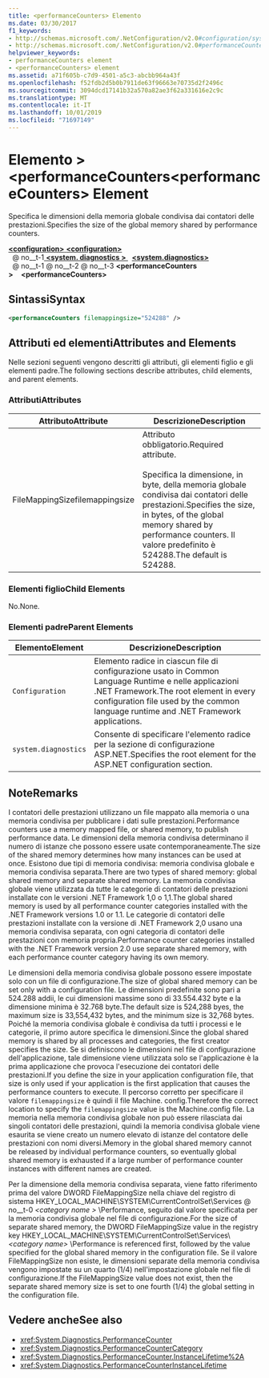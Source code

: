 ```yaml
---
title: <performanceCounters> Elemento
ms.date: 03/30/2017
f1_keywords:
- http://schemas.microsoft.com/.NetConfiguration/v2.0#configuration/system.diagnostics/performanceCounters
- http://schemas.microsoft.com/.NetConfiguration/v2.0#performanceCounters
helpviewer_keywords:
- performanceCounters element
- <performanceCounters> element
ms.assetid: a71f605b-c7d9-4501-a5c3-abcbb964a43f
ms.openlocfilehash: f52fdb2d5b0b7911de63f96663e70735d2f2496c
ms.sourcegitcommit: 3094dcd17141b32a570a82ae3f62a331616e2c9c
ms.translationtype: MT
ms.contentlocale: it-IT
ms.lasthandoff: 10/01/2019
ms.locfileid: "71697149"
---
```

# <a name="performancecounters-element"></a><span data-ttu-id="a046c-102">Elemento > \<performanceCounters</span><span class="sxs-lookup"><span data-stu-id="a046c-102">\<performanceCounters> Element</span></span>

<span data-ttu-id="a046c-103">Specifica le dimensioni della memoria globale condivisa dai contatori delle prestazioni.</span><span class="sxs-lookup"><span data-stu-id="a046c-103">Specifies the size of the global memory shared by performance counters.</span></span>

[<span data-ttu-id="a046c-104"> **\<configuration>** </span><span class="sxs-lookup"><span data-stu-id="a046c-104">**\<configuration>**</span></span>](../configuration-element.md)  
<span data-ttu-id="a046c-105">&nbsp; @ no__t-1[ **\<system. diagnostics >** ](system-diagnostics-element.md)</span><span class="sxs-lookup"><span data-stu-id="a046c-105">&nbsp;&nbsp;[**\<system.diagnostics>**](system-diagnostics-element.md)</span></span>  
<span data-ttu-id="a046c-106">&nbsp; @ no__t-1 @ no__t-2 @ no__t-3 **\<performanceCounters >**</span><span class="sxs-lookup"><span data-stu-id="a046c-106">&nbsp;&nbsp;&nbsp;&nbsp;**\<performanceCounters>**</span></span>  

## <a name="syntax"></a><span data-ttu-id="a046c-107">Sintassi</span><span class="sxs-lookup"><span data-stu-id="a046c-107">Syntax</span></span>

```xml
<performanceCounters filemappingsize="524288" />
```

## <a name="attributes-and-elements"></a><span data-ttu-id="a046c-108">Attributi ed elementi</span><span class="sxs-lookup"><span data-stu-id="a046c-108">Attributes and Elements</span></span>

<span data-ttu-id="a046c-109">Nelle sezioni seguenti vengono descritti gli attributi, gli elementi figlio e gli elementi padre.</span><span class="sxs-lookup"><span data-stu-id="a046c-109">The following sections describe attributes, child elements, and parent elements.</span></span>

### <a name="attributes"></a><span data-ttu-id="a046c-110">Attributi</span><span class="sxs-lookup"><span data-stu-id="a046c-110">Attributes</span></span>

|<span data-ttu-id="a046c-111">Attributo</span><span class="sxs-lookup"><span data-stu-id="a046c-111">Attribute</span></span>|<span data-ttu-id="a046c-112">Descrizione</span><span class="sxs-lookup"><span data-stu-id="a046c-112">Description</span></span>|
|---------------|-----------------|
|<span data-ttu-id="a046c-113">FileMappingSize</span><span class="sxs-lookup"><span data-stu-id="a046c-113">filemappingsize</span></span>|<span data-ttu-id="a046c-114">Attributo obbligatorio.</span><span class="sxs-lookup"><span data-stu-id="a046c-114">Required attribute.</span></span><br /><br /> <span data-ttu-id="a046c-115">Specifica la dimensione, in byte, della memoria globale condivisa dai contatori delle prestazioni.</span><span class="sxs-lookup"><span data-stu-id="a046c-115">Specifies the size, in bytes, of the global memory shared by performance counters.</span></span> <span data-ttu-id="a046c-116">Il valore predefinito è 524288.</span><span class="sxs-lookup"><span data-stu-id="a046c-116">The default is 524288.</span></span>|

### <a name="child-elements"></a><span data-ttu-id="a046c-117">Elementi figlio</span><span class="sxs-lookup"><span data-stu-id="a046c-117">Child Elements</span></span>

<span data-ttu-id="a046c-118">No.</span><span class="sxs-lookup"><span data-stu-id="a046c-118">None.</span></span>

### <a name="parent-elements"></a><span data-ttu-id="a046c-119">Elementi padre</span><span class="sxs-lookup"><span data-stu-id="a046c-119">Parent Elements</span></span>

|<span data-ttu-id="a046c-120">Elemento</span><span class="sxs-lookup"><span data-stu-id="a046c-120">Element</span></span>|<span data-ttu-id="a046c-121">Descrizione</span><span class="sxs-lookup"><span data-stu-id="a046c-121">Description</span></span>|
|-------------|-----------------|
|`Configuration`|<span data-ttu-id="a046c-122">Elemento radice in ciascun file di configurazione usato in Common Language Runtime e nelle applicazioni .NET Framework.</span><span class="sxs-lookup"><span data-stu-id="a046c-122">The root element in every configuration file used by the common language runtime and .NET Framework applications.</span></span>|
|`system.diagnostics`|<span data-ttu-id="a046c-123">Consente di specificare l'elemento radice per la sezione di configurazione ASP.NET.</span><span class="sxs-lookup"><span data-stu-id="a046c-123">Specifies the root element for the ASP.NET configuration section.</span></span>|

## <a name="remarks"></a><span data-ttu-id="a046c-124">Note</span><span class="sxs-lookup"><span data-stu-id="a046c-124">Remarks</span></span>

<span data-ttu-id="a046c-125">I contatori delle prestazioni utilizzano un file mappato alla memoria o una memoria condivisa per pubblicare i dati sulle prestazioni.</span><span class="sxs-lookup"><span data-stu-id="a046c-125">Performance counters use a memory mapped file, or shared memory, to publish performance data.</span></span>  <span data-ttu-id="a046c-126">Le dimensioni della memoria condivisa determinano il numero di istanze che possono essere usate contemporaneamente.</span><span class="sxs-lookup"><span data-stu-id="a046c-126">The size of the shared memory determines how many instances can be used at once.</span></span>  <span data-ttu-id="a046c-127">Esistono due tipi di memoria condivisa: memoria condivisa globale e memoria condivisa separata.</span><span class="sxs-lookup"><span data-stu-id="a046c-127">There are two types of shared memory: global shared memory and separate shared memory.</span></span>  <span data-ttu-id="a046c-128">La memoria condivisa globale viene utilizzata da tutte le categorie di contatori delle prestazioni installate con le versioni .NET Framework 1,0 o 1,1.</span><span class="sxs-lookup"><span data-stu-id="a046c-128">The global shared memory is used by all performance counter categories installed with the .NET Framework versions 1.0 or 1.1.</span></span>  <span data-ttu-id="a046c-129">Le categorie di contatori delle prestazioni installate con la versione di .NET Framework 2,0 usano una memoria condivisa separata, con ogni categoria di contatori delle prestazioni con memoria propria.</span><span class="sxs-lookup"><span data-stu-id="a046c-129">Performance counter categories installed with the .NET Framework version 2.0 use separate shared memory, with each performance counter category having its own memory.</span></span>

<span data-ttu-id="a046c-130">Le dimensioni della memoria condivisa globale possono essere impostate solo con un file di configurazione.</span><span class="sxs-lookup"><span data-stu-id="a046c-130">The size of global shared memory can be set only with a configuration file.</span></span>  <span data-ttu-id="a046c-131">Le dimensioni predefinite sono pari a 524.288 addii, le cui dimensioni massime sono di 33.554.432 byte e la dimensione minima è 32.768 byte.</span><span class="sxs-lookup"><span data-stu-id="a046c-131">The default size is 524,288 byes, the maximum size is 33,554,432 bytes, and the minimum size is 32,768 bytes.</span></span>  <span data-ttu-id="a046c-132">Poiché la memoria condivisa globale è condivisa da tutti i processi e le categorie, il primo autore specifica le dimensioni.</span><span class="sxs-lookup"><span data-stu-id="a046c-132">Since the global shared memory is shared by all processes and categories, the first creator specifies the size.</span></span>  <span data-ttu-id="a046c-133">Se si definiscono le dimensioni nel file di configurazione dell'applicazione, tale dimensione viene utilizzata solo se l'applicazione è la prima applicazione che provoca l'esecuzione dei contatori delle prestazioni.</span><span class="sxs-lookup"><span data-stu-id="a046c-133">If you define the size in your application configuration file, that size is only used if your application is the first application that causes the performance counters to execute.</span></span>  <span data-ttu-id="a046c-134">Il percorso corretto per specificare il valore `filemappingsize` è quindi il file Machine. config.</span><span class="sxs-lookup"><span data-stu-id="a046c-134">Therefore the correct location to specify the `filemappingsize` value is the Machine.config file.</span></span>  <span data-ttu-id="a046c-135">La memoria nella memoria condivisa globale non può essere rilasciata dai singoli contatori delle prestazioni, quindi la memoria condivisa globale viene esaurita se viene creato un numero elevato di istanze del contatore delle prestazioni con nomi diversi.</span><span class="sxs-lookup"><span data-stu-id="a046c-135">Memory in the global shared memory cannot be released by individual performance counters, so eventually global shared memory is exhausted if a large number of performance counter instances with different names are created.</span></span>

<span data-ttu-id="a046c-136">Per la dimensione della memoria condivisa separata, viene fatto riferimento prima del valore DWORD FileMappingSize nella chiave del registro di sistema HKEY_LOCAL_MACHINE\SYSTEM\CurrentControlSet\Services @ no__t-0 *\<category nome >* \Performance, seguito dal valore specificata per la memoria condivisa globale nel file di configurazione.</span><span class="sxs-lookup"><span data-stu-id="a046c-136">For the size of separate shared memory, the DWORD FileMappingSize value in the registry key HKEY_LOCAL_MACHINE\SYSTEM\CurrentControlSet\Services\\*\<category name>* \Performance is referenced first, followed by the value specified for the global shared memory in the configuration file.</span></span> <span data-ttu-id="a046c-137">Se il valore FileMappingSize non esiste, le dimensioni separate della memoria condivisa vengono impostate su un quarto (1/4) nell'impostazione globale nel file di configurazione.</span><span class="sxs-lookup"><span data-stu-id="a046c-137">If the FileMappingSize value does not exist, then the separate shared memory size is set to one fourth (1/4) the global setting in the configuration file.</span></span>

## <a name="see-also"></a><span data-ttu-id="a046c-138">Vedere anche</span><span class="sxs-lookup"><span data-stu-id="a046c-138">See also</span></span>

- <xref:System.Diagnostics.PerformanceCounter>
- <xref:System.Diagnostics.PerformanceCounterCategory>
- <xref:System.Diagnostics.PerformanceCounter.InstanceLifetime%2A>
- <xref:System.Diagnostics.PerformanceCounterInstanceLifetime>
